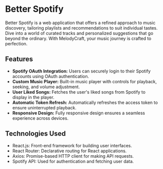 # Better Spotify

Better Spotify is a web application that offers a refined approach to music discovery, tailoring playlists and recommendations to suit individual tastes. Dive into a world of curated tracks and personalized suggestions that go beyond the ordinary. With MelodyCraft, your music journey is crafted to perfection.

## Features

- **Spotify OAuth Integration:** Users can securely login to their Spotify accounts using OAuth authentication.
- **Custom Music Player:** Built-in music player with controls for playback, seeking, and volume adjustment.
- **User Liked Songs:** Fetches the user's liked songs from Spotify to display in the player.
- **Automatic Token Refresh:** Automatically refreshes the access token to ensure uninterrupted playback.
- **Responsive Design:** Fully responsive design ensures a seamless experience across devices.

## Technologies Used

- React.js: Front-end framework for building user interfaces.
- React Router: Declarative routing for React applications.
- Axios: Promise-based HTTP client for making API requests.
- Spotify API: Used for authentication and fetching user data.
